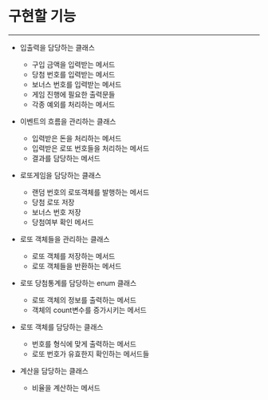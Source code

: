 
# 구현할 기능

------
- 입출력을 담당하는 클래스
    - 구입 금액을 입력받는 메서드
    - 당첨 번호를 입력받는 메서드
    - 보너스 번호를 입력받는 메서드
    - 게임 진행에 필요한 출력문들
    - 각종 예외를 처리하는 메서드


- 이벤트의 흐름을 관리하는 클래스
  - 입력받은 돈을 처리하는 메서드
  - 입력받은 로또 번호들을 처리하는 메서드
  - 결과를 담당하는 메서드


- 로또게임을 담당하는 클래스
    - 랜덤 번호의 로또객체를 발행하는 메서드
    - 당첨 로또 저장
    - 보너스 번호 저장
    - 당첨여부 확인 메서드
  

- 로또 객체들을 관리하는 클래스
  - 로또 객체를 저장하는 메서드
  - 로또 객체들을 반환하는 메서드


- 로또 당첨통계를 담당하는 enum 클래스
  - 로또 객체의 정보를 출력하는 메서드
  - 객체의 count변수를 증가시키는 메서드


- 로또 객체를 담당하는 클래스
  - 번호를 형식에 맞게 출력하는 메서드
  - 로또 번호가 유효한지 확인하는 메서드들

- 계산을 담당하는 클래스
  - 비율을 계산하는 메서드